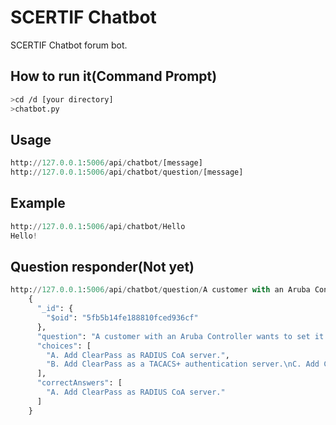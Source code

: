# SCERTIF Chatbot

SCERTIF Chatbot forum bot.

## How to run it(Command Prompt)

```bash
>cd /d [your directory]
>chatbot.py
```

## Usage

```python
http://127.0.0.1:5006/api/chatbot/[message]
http://127.0.0.1:5006/api/chatbot/question/[message]
```

## Example
```python
http://127.0.0.1:5006/api/chatbot/Hello
Hello!
```
## Question responder(Not yet)
```python
http://127.0.0.1:5006/api/chatbot/question/A customer with an Aruba Controller wants to set it up to work with ClearPass Guest...
    {
      "_id": {
        "$oid": "5fb5b14fe188810fced936cf"
      },
      "question": "A customer with an Aruba Controller wants to set it up to work with ClearPass Guest. Hoe should they configure ClearPass as an authentication server in the controller so that guests are able to authenticate successfully?",
      "choices": [
        "A. Add ClearPass as RADIUS CoA server.",
        "B. Add ClearPass as a TACACS+ authentication server.\nC. Add ClearPass as a RADIUS authentication server.\nD. Add ClearPass as a HTTPS authentication server."
      ],
      "correctAnswers": [
        "A. Add ClearPass as RADIUS CoA server."
      ]
    }
```